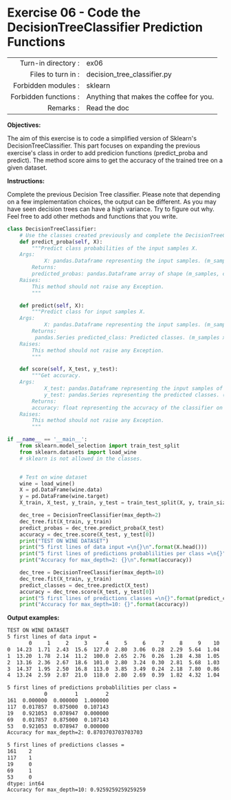 # Exercise 06 - Code the DecisionTreeClassifier Prediction Functions

|                         |                    |
| -----------------------:| ------------------ |
|   Turn-in directory :   |  ex06              |
|   Files to turn in :    |  decision_tree_classifier.py |
|   Forbidden modules :   |  sklearn           |
|   Forbidden functions : |  Anything that makes the coffee for you. |
|   Remarks :             |  Read the doc      |


**Objectives:**

The aim of this exercise is to code a simplified version of Sklearn's DecisionTreeClassifier.
This part focuses on expanding the previous exercise's class in order to add predicion functions (predict_proba and predict).
The method score aims to get the accuracy of the trained tree on a given dataset.

**Instructions:**

Complete the previous Decision Tree classifier. 
Please note that depending on a few implementation choices, the output can be different. As you may have seen decision trees can have a high variance. Try to figure out why.
Feel free to add other methods and functions that you write.

```python
class DecisionTreeClassifier:
    # Use the classes created previously and complete the DecisionTreeClassifier class with these 3 methods
    def predict_proba(self, X):
        """Predict class probabilities of the input samples X.
	Args:
            X: pandas.Dataframe representing the input samples. (m_samples, n_features).
        Returns:
	    predicted_probas: pandas.Dataframe array of shape (m_samples, c_classes).
	Raises:
	    This method should not raise any Exception.
        """

    def predict(self, X):
        """Predict class for input samples X.
	Args:
            X: pandas.Dataframe representing the input samples. (m_samples, n_features).
        Returns:
	     pandas.Series predicted_class: Predicted classes. (m_samples x 1)
	Raises:
	    This method should not raise any Exception.
        """

    def score(self, X_test, y_test):
        """Get accuracy.
	Args:
            X_test: pandas.Dataframe representing the input samples of shape (m_samples, n_features)
            y_test: pandas.Series representing the predicted classes. (m_samples x 1)
        Returns:
	    accuracy: float representing the accuracy of the classifier on the validation set given.
	Raises:
	    This method should not raise any Exception.
        """

if __name__ == '__main__':
    from sklearn.model_selection import train_test_split
    from sklearn.datasets import load_wine 
    # sklearn is not allowed in the classes.


    # Test on wine dataset
    wine = load_wine()
    X = pd.DataFrame(wine.data)
    y = pd.DataFrame(wine.target)
    X_train, X_test, y_train, y_test = train_test_split(X, y, train_size=0.7, random_state=1)

    dec_tree = DecisionTreeClassifier(max_depth=2)
    dec_tree.fit(X_train, y_train)
    predict_probas = dec_tree.predict_proba(X_test)
    accuracy = dec_tree.score(X_test, y_test[0])
    print("TEST ON WINE DATASET")
    print("5 first lines of data input =\n{}\n".format(X.head()))
    print("5 first lines of predictions probablilities per class =\n{}".format(predict_probas.head()))
    print("Accuracy for max_depth=2: {}\n".format(accuracy))

    dec_tree = DecisionTreeClassifier(max_depth=10)
    dec_tree.fit(X_train, y_train)
    predict_classes = dec_tree.predict(X_test)
    accuracy = dec_tree.score(X_test, y_test[0])
    print("5 first lines of predictions classes =\n{}".format(predict_classes.head()))
    print("Accuracy for max_depth=10: {}".format(accuracy))
```


**Output examples:**

```bash
TEST ON WINE DATASET
5 first lines of data input =
       0     1     2     3      4     5     6     7     8     9    10    11      12
0  14.23  1.71  2.43  15.6  127.0  2.80  3.06  0.28  2.29  5.64  1.04  3.92  1065.0
1  13.20  1.78  2.14  11.2  100.0  2.65  2.76  0.26  1.28  4.38  1.05  3.40  1050.0
2  13.16  2.36  2.67  18.6  101.0  2.80  3.24  0.30  2.81  5.68  1.03  3.17  1185.0
3  14.37  1.95  2.50  16.8  113.0  3.85  3.49  0.24  2.18  7.80  0.86  3.45  1480.0
4  13.24  2.59  2.87  21.0  118.0  2.80  2.69  0.39  1.82  4.32  1.04  2.93   735.0

5 first lines of predictions probablilities per class =
            0         1         2
161  0.000000  0.000000  1.000000
117  0.017857  0.875000  0.107143
19   0.921053  0.078947  0.000000
69   0.017857  0.875000  0.107143
53   0.921053  0.078947  0.000000
Accuracy for max_depth=2: 0.8703703703703703

5 first lines of predictions classes =
161    2
117    1
19     0
69     1
53     0
dtype: int64
Accuracy for max_depth=10: 0.9259259259259259
```
